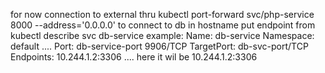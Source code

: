 for now connection to external thru kubectl port-forward svc/php-service 8000 --address='0.0.0.0'
to connect to db in hostname put endpoint from kubectl describe svc db-service
example:
Name:              db-service
Namespace:         default
....
Port:              db-service-port  9906/TCP
TargetPort:        db-svc-port/TCP
Endpoints:         10.244.1.2:3306
....
here it wil be 10.244.1.2:3306
